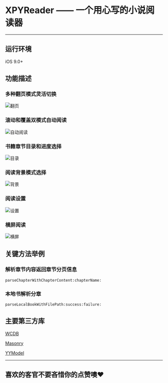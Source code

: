 # XPYReader —— 一个用心写的小说阅读器

*******************


## 运行环境
iOS 9.0+


## 功能描述

### 多种翻页模式灵活切换

![翻页](XPYReader/Resource/reader_page_mode.gif)

### 滚动和覆盖双模式自动阅读

![自动阅读](XPYReader/Resource/reader_auto_read.gif)

### 书籍章节目录和进度选择

![目录](XPYReader/Resource/reader_catalog.gif)

### 阅读背景模式选择

![背景](XPYReader/Resource/reader_background.gif)

### 阅读设置

![设置](XPYReader/Resource/reader_setting.gif)

### 横屏阅读

![横屏](XPYReader/Resource/reader_landscape.gif)


## 关键方法举例

### 解析章节内容返回章节分页信息

    parseChapterWithChapterContent:chapterName:

### 本地书解析分章

    parseLocalBookWithFilePath:success:failure:
    

## 主要第三方库

[WCDB](https://github.com/Tencent/wcdb)

[Masonry](https://github.com/SnapKit/Masonry)

[YYModel](https://github.com/ibireme/YYModel)


*******************

## 喜欢的客官不要吝惜你的点赞噢❤️

